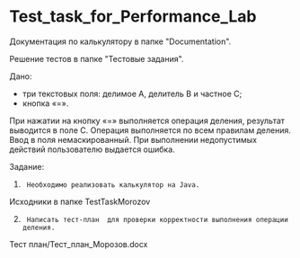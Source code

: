 # Test_task_for_Performance_Lab

Документация по калькулятору в папке "Documentation".

Решение тестов в папке "Тестовые задания".

Дано:
- три текстовых поля: делимое А, делитель В и частное С;
- кнопка «=».
 
При нажатии на кнопку «=» выполняется операция деления, результат выводится в поле С.  Операция выполняется по всем правилам деления. Ввод в поля немаскированный.
При выполнении недопустимых действий пользователю выдается ошибка.
 
Задание:
1)      Необходимо реализовать калькулятор на Java. 
Исходники в папке  TestTaskMorozov

2)      Написать тест-план  для проверки корректности выполнения операции деления.
Тест план/Тест_план_Морозов.docx